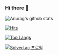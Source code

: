 ### Hi there 👋
![Anurag's github stats](https://github-readme-stats.vercel.app/api?username=anuraghazra&count_private=true&show_icons=true&theme=flag-india)

[![Hits](https://hits.seeyoufarm.com/api/count/incr/badge.svg?url=https%3A%2F%2Fgithub.com%2Fdjlim98&count_bg=%23232DC2&title_bg=%23555555&icon=&icon_color=%23E7E7E7&title=hits&edge_flat=false)](https://hits.seeyoufarm.com)

[![Top Langs](https://github-readme-stats.vercel.app/api/top-langs/?username=djlim98&layout=compact)](https://github.com/AlmSmartDoctor/Yeogiya-API-Server)

[![Solved.ac
프로필](http://mazassumnida.wtf/api/v2/generate_badge?boj=ehdwlsdudwo1)](https://solved.ac/ehdwlsdudwo1)

<!--
**djlim98/djlim98** is a ✨ _special_ ✨ repository because its `README.md` (this file) appears on your GitHub profile.

Here are some ideas to get you started:

- 🔭 I’m currently working on ...
- 🌱 I’m currently learning ...
- 👯 I’m looking to collaborate on ...
- 🤔 I’m looking for help with ...
- 💬 Ask me about ...
- 📫 How to reach me: ...
- 😄 Pronouns: ...
- ⚡ Fun fact: ...
-->
